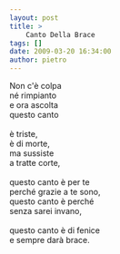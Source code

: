 ```yaml
---
layout: post
title: >
    Canto Della Brace
tags: []
date: 2009-03-20 16:34:00
author: pietro
---
```

Non c'è colpa<br/>né rimpianto<br/>e ora ascolta<br/>questo canto<br/><br/>è triste,<br/>è di morte,<br/>ma sussiste<br/>a tratte corte,<br/><br/>questo canto è per te<br/>perché grazie a te sono,<br/>questo canto è perché<br/>senza sarei invano,<br/><br/>questo canto è di fenice<br/>e sempre darà brace.

